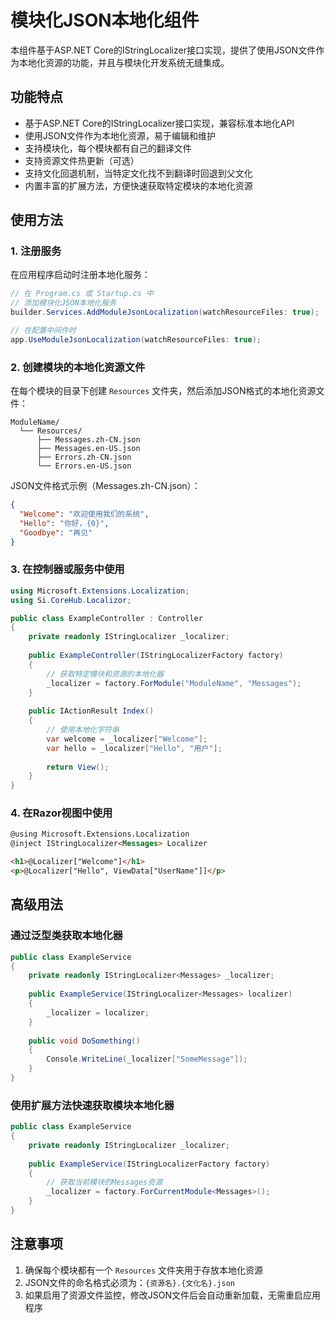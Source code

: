 # 模块化JSON本地化组件

本组件基于ASP.NET Core的IStringLocalizer接口实现，提供了使用JSON文件作为本地化资源的功能，并且与模块化开发系统无缝集成。

## 功能特点

- 基于ASP.NET Core的IStringLocalizer接口实现，兼容标准本地化API
- 使用JSON文件作为本地化资源，易于编辑和维护
- 支持模块化，每个模块都有自己的翻译文件
- 支持资源文件热更新（可选）
- 支持文化回退机制，当特定文化找不到翻译时回退到父文化
- 内置丰富的扩展方法，方便快速获取特定模块的本地化资源

## 使用方法

### 1. 注册服务

在应用程序启动时注册本地化服务：

```csharp
// 在 Program.cs 或 Startup.cs 中
// 添加模块化JSON本地化服务
builder.Services.AddModuleJsonLocalization(watchResourceFiles: true);

// 在配置中间件时
app.UseModuleJsonLocalization(watchResourceFiles: true);
```

### 2. 创建模块的本地化资源文件

在每个模块的目录下创建 `Resources` 文件夹，然后添加JSON格式的本地化资源文件：

```
ModuleName/
  └── Resources/
      ├── Messages.zh-CN.json
      ├── Messages.en-US.json
      ├── Errors.zh-CN.json
      └── Errors.en-US.json
```

JSON文件格式示例（Messages.zh-CN.json）：

```json
{
  "Welcome": "欢迎使用我们的系统",
  "Hello": "你好，{0}",
  "Goodbye": "再见"
}
```

### 3. 在控制器或服务中使用

```csharp
using Microsoft.Extensions.Localization;
using Si.CoreHub.Localizor;

public class ExampleController : Controller
{
    private readonly IStringLocalizer _localizer;
    
    public ExampleController(IStringLocalizerFactory factory)
    {
        // 获取特定模块和资源的本地化器
        _localizer = factory.ForModule("ModuleName", "Messages");
    }
    
    public IActionResult Index()
    {
        // 使用本地化字符串
        var welcome = _localizer["Welcome"];
        var hello = _localizer["Hello", "用户"];
        
        return View();
    }
}
```

### 4. 在Razor视图中使用

```html
@using Microsoft.Extensions.Localization
@inject IStringLocalizer<Messages> Localizer

<h1>@Localizer["Welcome"]</h1>
<p>@Localizer["Hello", ViewData["UserName"]]</p>
```

## 高级用法

### 通过泛型类获取本地化器

```csharp
public class ExampleService
{
    private readonly IStringLocalizer<Messages> _localizer;
    
    public ExampleService(IStringLocalizer<Messages> localizer)
    {
        _localizer = localizer;
    }
    
    public void DoSomething()
    {
        Console.WriteLine(_localizer["SomeMessage"]);
    }
}
```

### 使用扩展方法快速获取模块本地化器

```csharp
public class ExampleService
{
    private readonly IStringLocalizer _localizer;
    
    public ExampleService(IStringLocalizerFactory factory)
    {
        // 获取当前模块的Messages资源
        _localizer = factory.ForCurrentModule<Messages>();
    }
}
```

## 注意事项

1. 确保每个模块都有一个 `Resources` 文件夹用于存放本地化资源
2. JSON文件的命名格式必须为：`{资源名}.{文化名}.json`
3. 如果启用了资源文件监控，修改JSON文件后会自动重新加载，无需重启应用程序 